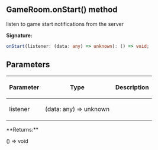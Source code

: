 
## GameRoom.onStart() method

listen to game start notifications from the server

**Signature:**

```typescript
onStart(listener: (data: any) => unknown): () => void;
```

## Parameters

<table><thead><tr><th>

Parameter


</th><th>

Type


</th><th>

Description


</th></tr></thead>
<tbody><tr><td>

listener


</td><td>

(data: any) =&gt; unknown


</td><td>


</td></tr>
</tbody></table>
**Returns:**

() =&gt; void

